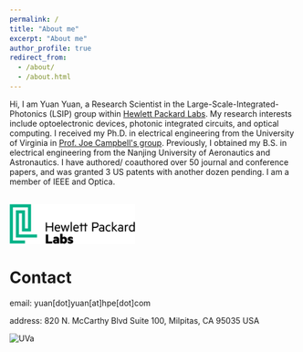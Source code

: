 ```yaml
---
permalink: /
title: "About me"
excerpt: "About me"
author_profile: true
redirect_from: 
  - /about/
  - /about.html
---
```


Hi, I am Yuan Yuan, a Research Scientist in the Large-Scale-Integrated-Photonics (LSIP) group within [Hewlett Packard Labs](https://www.hpe.com/us/en/hewlett-packard-labs.html). My research interests include optoelectronic devices, photonic integrated circuits, and optical computing. I received my Ph.D. in electrical engineering from the University of Virginia in [Prof. Joe Campbell's group](https://engineering.virginia.edu/photonic-devices-group). Previously, I obtained my B.S. in electrical engineering from the Nanjing University of Aeronautics and Astronautics. I have authored/ coauthored over 50 journal and conference papers, and was granted 3 US patents with another dozen pending. I am a member of IEEE and Optica.

<br/><img src='/images/HPLabs.png' width="220"> 


Contact
======
email: yuan[dot]yuan[at]hpe[dot]com

address: 820 N. McCarthy Blvd Suite 100, Milpitas, CA 95035 USA


![UVa](/images/UVa_2_2.png)

